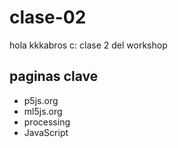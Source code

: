 # clase-02

hola  kkkabros c: clase 2 del workshop

## paginas clave

* p5js.org
* ml5js.org
* processing
* JavaScript


